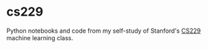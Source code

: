 # cs229
Python notebooks and code from my self-study of Stanford's [CS229](https://see.stanford.edu/Course/CS229) machine learning class.
